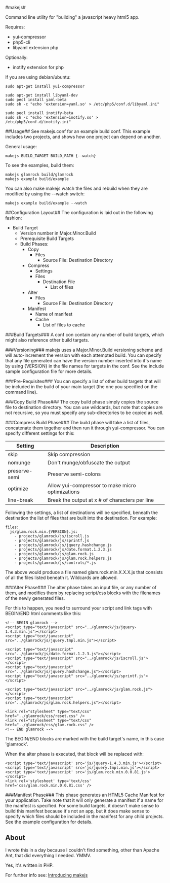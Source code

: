 #makejs#

Command line utility for "building" a javascript heavy html5 app.  

Requires:

  * yui-compressor
  * php5-cli
  * libyaml extension php

Optionally:

  * inotify extension for php

If you are using debian/ubuntu:

    sudo apt-get install yui-compressor

	sudo apt-get install libyaml-dev
    sudo pecl install yaml-beta
    sudo sh -c "echo 'extension=yaml.so' > /etc/php5/conf.d/libyaml.ini"
	
	sudo pecl install inotify-beta
    sudo sh -c "echo 'extension=inotify.so' > /etc/php5/conf.d/inotify.ini"
	

##Usage##
See makejs.conf for an example build conf.  This example includes two projects, and shows how one project can depend on another.

General usage:

    makejs BUILD_TARGET BUILD_PATH {--watch}

To see the examples, build them:

    makejs glamrock build/glamrock
    makejs example build/example

You can also make makejs watch the files and rebuild when they are modified by using the --watch switch:

    makejs example build/example --watch




##Configuration Layout##
The configuration is laid out in the following fashion:

- Build Target
	- Version number in Major.Minor.Build
	- Prerequisite Build Targets
	- Build Phases:
		- Copy
			- Files
				- Source File: Destination Directory
		- Compress
			- Settings
			- Files
				 - Destination File
					- List of files
		- Alter
			- Files
				- Source File: Destination Directory
		- Manifest
			- Name of manifest
			- Cache
				- List of files to cache

###Build Targets###
A conf con contain any number of build targets, which might also reference other build targets.  

###Versioning###
makejs uses a Major.Minor.Build versioning scheme and will auto-increment the version with each attempted build.  You can specify that any file generated can have the version number inserted into it's name by using {VERSION} in the file names for targets in the conf.  See the include sample configuration file for more details.

###Pre-Requisites###
You can specify a list of other build targets that will be included in the build of your main target (the one you specified on the command line).

###Copy Build Phase###
The copy build phase simply copies the source file to destination directory.  You can use wildcards, but note that copies are not recursive, so you must specify
any sub-directories to be copied as well.  

###Compress Build Phase###
The build phase will take a list of files, concatenate them together and then run it through yui-compressor.  You can specify different settings for this:

| Setting | Description |
| ------- | ----------- |
| skip    | Skip compression |
| nomunge | Don't munge/obfuscate the output |
| preserve-semi | Preserve semi-colons |
| optimize | Allow yui-compressor to make micro optimizations |
| line-break | Break the output at x # of characters per line |

Following the settings, a list of destinations will be specified, beneath the destination the list of files that are built into the destination.  For example:

    files:
      js/glam.rock.min.{VERSION}.js:
        - projects/glamrock/js/iscroll.js
        - projects/glamrock/js/sprintf.js
        - projects/glamrock/js/jquery.hashchange.js
        - projects/glamrock/js/date.format.1.2.3.js
        - projects/glamrock/js/glam.rock.js
        - projects/glamrock/js/glam.rock.helpers.js
        - projects/glamrock/js/controls/*.js

The above would produce a file named glam.rock.min.X.X.X.js that consists of all the files listed beneath it.  Wildcards are allowed.

###Alter Phase###
The alter phase takes an input file, or any number of them, and modifies them by replacing script/css blocks with the filenames of the newly generated files.

For this to happen, you need to surround your script and link tags with BEGIN/END html comments like this:

    <!-- BEGIN glamrock -->
    <script type="text/javascript" src="../glamrock/js/jquery-1.4.3.min.js"></script>
    <script type="text/javascript" src="../glamrock/js/jquery.tmpl.min.js"></script>

    <script type="text/javascript" src="../glamrock/js/date.format.1.2.3.js"></script>
    <script type="text/javascript" src="../glamrock/js/iscroll.js"></script>
    <script type="text/javascript" src="../glamrock/js/jquery.hashchange.js"></script>
    <script type="text/javascript" src="../glamrock/js/sprintf.js"></script>

    <script type="text/javascript" src="../glamrock/js/glam.rock.js"></script>
    <script type="text/javascript" src="../glamrock/js/glam.rock.helpers.js"></script>

    <link rel="stylesheet" type="text/css" href="../glamrock/css/reset.css" />
    <link rel="stylesheet" type="text/css" href="../glamrock/css/glam.rock.css" />
    <!-- END glamrock -->

The BEGIN/END blocks are marked with the build target's name, in this case 'glamrock'.

When the alter phase is executed, that block will be replaced with:

    <script type='text/javascript' src='js/jquery-1.4.3.min.js'></script>
    <script type='text/javascript' src='js/jquery.tmpl.min.js'></script>
    <script type='text/javascript' src='js/glam.rock.min.0.0.81.js'></script>
    <link rel='stylesheet' type='text/css' href='css/glam.rock.min.0.0.81.css' />

###Manifest Phase###
This phase generates an HTML5 Cache Manifest for your application.  Take note that it will only generate a manifest if a name for the manifest is specified.  For
some build targets, it doesn't make sense to build this manifest because it's not an app, but it does make sense to specify which files should be included
in the manifest for any child projects.  See the example configuration for details.


## About ##

I wrote this in a day because I couldn't find something, other than Apache Ant, that did everything I needed.  YMMV.

Yes, it's written in PHP.

For further info see:  [Introducing makejs](http://interfacelab.com/introducing-makejs)







